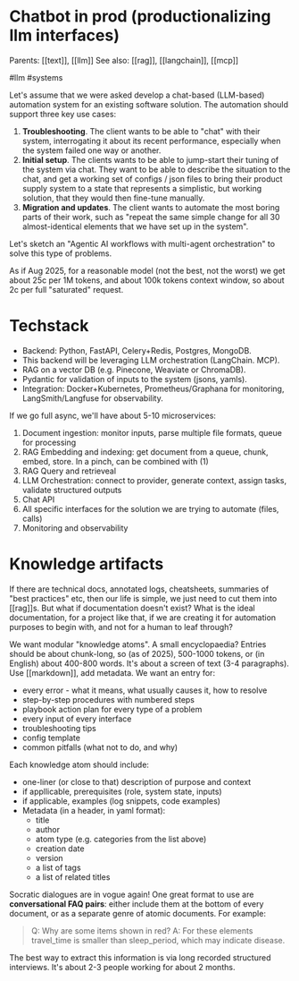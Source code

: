 # Chatbot in prod (productionalizing llm interfaces)

Parents: [[text]], [[llm]]
See also: [[rag]], [[langchain]], [[mcp]]

#llm #systems


Let's assume that we were asked develop a chat-based (LLM-based) automation system for an existing software solution. The automation should support three key use cases:

1. **Troubleshooting**. The client wants to be able to "chat" with their system, interrogating it about its recent performance, especially when the system failed one way or another.
2. **Initial setup**. The clients wants to be able to jump-start their tuning of the system via chat. They want to be able to describe the situation to the chat, and get a working set of configs / json files to bring their product supply system to a state that represents a simplistic, but working solution, that they would then fine-tune manually.
3. **Migration and updates**. The client wants to automate the most boring parts of their work, such as "repeat the same simple change for all 30 almost-identical elements that we have set up in the system".

Let's sketch an "Agentic AI workflows with multi-agent orchestration" to solve this type of problems.

As if Aug 2025, for a reasonable model (not the best, not the worst) we get about 25c per 1M tokens, and about 100k tokens context window, so about 2c per full "saturated" request.

# Techstack

* Backend: Python, FastAPI, Celery+Redis, Postgres, MongoDB.
* This backend will be leveraging LLM orchestration (LangChain. MCP).
* RAG on a vector DB (e.g. Pinecone, Weaviate or ChromaDB).
* Pydantic for validation of inputs to the system (jsons, yamls).
* Integration: Docker+Kubernetes, Prometheus/Graphana for monitoring, LangSmith/Langfuse for observability.

If we go full async, we'll have about 5-10 microservices:

1. Document ingestion: monitor inputs, parse multiple file formats, queue for processing
2. RAG Embedding and indexing: get document from a queue, chunk, embed, store. In a pinch, can be combined with (1)
3. RAG Query and retrieveal
4. LLM Orchestration: connect to provider, generate context, assign tasks, validate structured outputs
5. Chat API
6. All specific interfaces for the solution we are trying to automate (files, calls)
7. Monitoring and observability

# Knowledge artifacts

If there are technical docs, annotated logs, cheatsheets, summaries of "best practices" etc, then our life is simple, we just need to cut them into [[rag]]s. But what if documentation doesn't exist? What is the ideal documentation, for a project like that, if we are creating it for automation purposes to begin with, and not for a human to leaf through?

We want modular "knowledge atoms". A small encyclopaedia? Entries should be about chunk-long, so (as of 2025), 500-1000 tokens, or (in English) about 400-800 words. It's about a screen of text (3-4 paragraphs). Use [[markdown]], add metadata. We want an entry for:

* every error - what it means, what usually causes it, how to resolve
* step-by-step procedures with numbered steps
* playbook action plan  for every type of a problem
* every input of every interface
* troubleshooting tips
* config template
* common pitfalls (what not to do, and why)

Each knowledge atom should include:
* one-liner (or close to that) description of purpose and context
* if appllicable, prerequisites (role, system state, inputs)
* if applicable, examples (log snippets, code examples)
* Metadata (in a header, in yaml format):
  * title
  * author
  * atom type (e.g. categories from the list above)
  * creation date
  * version
  * a list of tags
  * a list of related titles

Socratic dialogues are in vogue again! One great format to use are **conversational FAQ pairs**: either include them at the bottom of every document, or as a separate genre of atomic documents. For example:
> Q: Why are some items shown in red?
> A: For these elements travel_time is smaller than sleep_period, which may indicate disease.

The best way to extract this information is via long recorded structured interviews. It's about 2-3 people working for about 2 months.